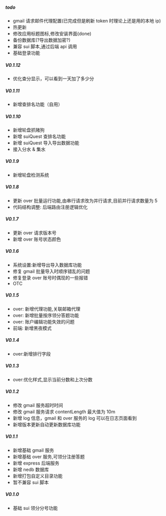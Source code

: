 ##### todo

- gmail 请求邮件代理配置(已完成但是刷新 token 时理论上还是用的本地 ip)
- 热更新
- 修改应用标题图标,修改安装界面(done)
- 备份数据库(?导出数据加密?)
- 兼容 sui 脚本,通过后端 api 调用
- 基础登录功能

##### V0.1.12
+ 优化查分显示，可以看到一天加了多少分

##### V0.1.11

- 新增查排名功能（自用）

##### V0.1.10

- 新增轮盘抓赌狗
- 新增 suiQuest 查排名功能
- 新增 suiQuest 导入导出数据功能
- 接入分水 & 集水

##### V0.1.9

- 新增轮盘检测系统

##### V0.1.8

- 更新 over 批量运行功能,由串行请求改为并行请求,目前并行请求数量为 5
- 代码结构调整: 后端路由注册逻辑优化

##### V0.1.7

- 更新 over 请求版本号
- 新增 over 账号状态颜色

##### V0.1.6

- 系统设置:新增导出导入数据库功能
- 修复 gmail 批量导入时顺序错乱的问题
- 修复登录 over 账号时偶现的一些报错
- OTC

##### V0.1.5

- over: 新增代理功能,关联邮箱代理
- over: 新增批量按序领分答题功能
- over: 账户编辑功能失效的问题
- 前端: 新增黑夜模式

##### V0.1.4

- over:新增排行字段

##### V0.1.3

- over:优化样式,显示当前分数和上次分数

##### V0.1.2

- 修改 gmail 服务超时时间
- 修改 gmail 服务请求 contentLength 最大值为 10m
- 新增 log 信息，gmail 和 over 服务的 log 可以在日志页面看到
- 新增版本更新自动更新数据库功能

##### V0.1.1

- 新增基础 gmail 服务
- 新增基础 over 服务,可领分注册答题
- 新增 express 后端服务
- 新增 nedb 数据库
- 新增打包自定义目录功能
- 暂不兼容 sui 脚本

##### V0.1.0

- 基础 sui 领分分号功能
